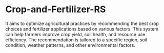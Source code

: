 # Crop-and-Fertilizer-RS
 It aims to optimize agricultural practices by recommending the best crop choices and fertilizer applications based on various factors. This system can help farmers improve crop yield, soil health, and resource use efficiency. The recommendation is tailored to a specific region, soil condition, weather patterns, and other environmental factors.
